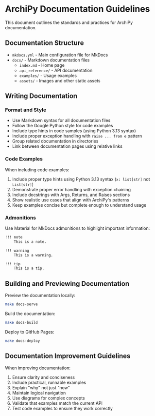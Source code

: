 # ArchiPy Documentation Guidelines

This document outlines the standards and practices for ArchiPy documentation.

## Documentation Structure

- `mkdocs.yml` - Main configuration file for MkDocs
- `docs/` - Markdown documentation files
    - `index.md` - Home page
    - `api_reference/` - API documentation
    - `examples/` - Usage examples
    - `assets/` - Images and other static assets

## Writing Documentation

### Format and Style

- Use Markdown syntax for all documentation files
- Follow the Google Python style for code examples
- Include type hints in code samples (using Python 3.13 syntax)
- Include proper exception handling with `raise ... from e` pattern
- Group related documentation in directories
- Link between documentation pages using relative links

### Code Examples

When including code examples:

1. Include proper type hints using Python 3.13 syntax (`x: list[str]` not `List[str]`)
2. Demonstrate proper error handling with exception chaining
3. Include docstrings with Args, Returns, and Raises sections
4. Show realistic use cases that align with ArchiPy's patterns
5. Keep examples concise but complete enough to understand usage

### Admonitions

Use Material for MkDocs admonitions to highlight important information:

```markdown
!!! note
    This is a note.

!!! warning
    This is a warning.

!!! tip
    This is a tip.
```

## Building and Previewing Documentation

Preview the documentation locally:
```bash
make docs-serve
```

Build the documentation:
```bash
make docs-build
```

Deploy to GitHub Pages:
```bash
make docs-deploy
```

## Documentation Improvement Guidelines

When improving documentation:

1. Ensure clarity and conciseness
2. Include practical, runnable examples
3. Explain "why" not just "how"
4. Maintain logical navigation
5. Use diagrams for complex concepts
6. Validate that examples match the current API
7. Test code examples to ensure they work correctly
